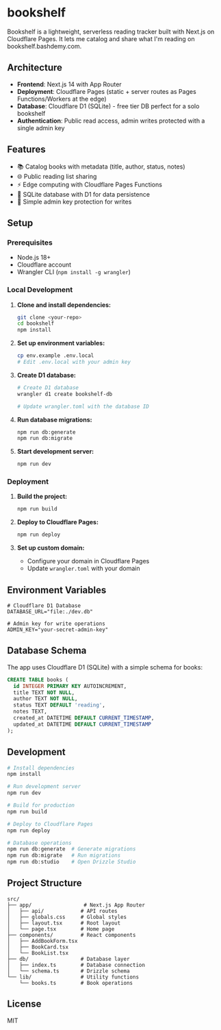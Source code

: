 # bookshelf

Bookshelf is a lightweight, serverless reading tracker built with Next.js on Cloudflare Pages. It lets me catalog and share what I'm reading on bookshelf.bashdemy.com.

## Architecture

- **Frontend**: Next.js 14 with App Router
- **Deployment**: Cloudflare Pages (static + server routes as Pages Functions/Workers at the edge)
- **Database**: Cloudflare D1 (SQLite) - free tier DB perfect for a solo bookshelf
- **Authentication**: Public read access, admin writes protected with a single admin key

## Features

- 📚 Catalog books with metadata (title, author, status, notes)
- 🌐 Public reading list sharing
- ⚡ Edge computing with Cloudflare Pages Functions
- 💾 SQLite database with D1 for data persistence
- 🔐 Simple admin key protection for writes

## Setup

### Prerequisites

- Node.js 18+ 
- Cloudflare account
- Wrangler CLI (`npm install -g wrangler`)

### Local Development

1. **Clone and install dependencies:**
   ```bash
   git clone <your-repo>
   cd bookshelf
   npm install
   ```

2. **Set up environment variables:**
   ```bash
   cp env.example .env.local
   # Edit .env.local with your admin key
   ```

3. **Create D1 database:**
   ```bash
   # Create D1 database
   wrangler d1 create bookshelf-db
   
   # Update wrangler.toml with the database ID
   ```

4. **Run database migrations:**
   ```bash
   npm run db:generate
   npm run db:migrate
   ```

5. **Start development server:**
   ```bash
   npm run dev
   ```

### Deployment

1. **Build the project:**
   ```bash
   npm run build
   ```

2. **Deploy to Cloudflare Pages:**
   ```bash
   npm run deploy
   ```

3. **Set up custom domain:**
   - Configure your domain in Cloudflare Pages
   - Update `wrangler.toml` with your domain

## Environment Variables

```env
# Cloudflare D1 Database
DATABASE_URL="file:./dev.db"

# Admin key for write operations
ADMIN_KEY="your-secret-admin-key"
```

## Database Schema

The app uses Cloudflare D1 (SQLite) with a simple schema for books:

```sql
CREATE TABLE books (
  id INTEGER PRIMARY KEY AUTOINCREMENT,
  title TEXT NOT NULL,
  author TEXT NOT NULL,
  status TEXT DEFAULT 'reading',
  notes TEXT,
  created_at DATETIME DEFAULT CURRENT_TIMESTAMP,
  updated_at DATETIME DEFAULT CURRENT_TIMESTAMP
);
```

## Development

```bash
# Install dependencies
npm install

# Run development server
npm run dev

# Build for production
npm run build

# Deploy to Cloudflare Pages
npm run deploy

# Database operations
npm run db:generate  # Generate migrations
npm run db:migrate   # Run migrations
npm run db:studio    # Open Drizzle Studio
```

## Project Structure

```
src/
├── app/                 # Next.js App Router
│   ├── api/            # API routes
│   ├── globals.css     # Global styles
│   ├── layout.tsx      # Root layout
│   └── page.tsx        # Home page
├── components/         # React components
│   ├── AddBookForm.tsx
│   ├── BookCard.tsx
│   └── BookList.tsx
├── db/                 # Database layer
│   ├── index.ts        # Database connection
│   └── schema.ts       # Drizzle schema
└── lib/                # Utility functions
    └── books.ts        # Book operations
```

## License

MIT 
